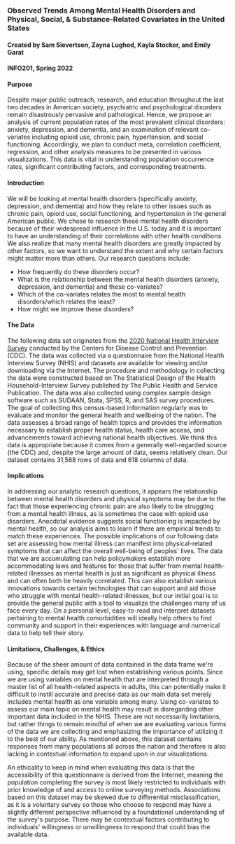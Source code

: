 ### Observed Trends Among Mental Health Disorders and Physical, Social, & Substance-Related Covariates in the United States

#### Created by Sam Sievertsen, Zayna Lughod, Kayla Stocker, and Emily Garat 
#### INFO201, Spring 2022

#### Purpose

Despite major public outreach, research, and education throughout the last two decades in American society, psychiatric and psychological disorders remain disastrously pervasive and pathological. Hence, we propose an analysis of current population rates of the most prevalent clinical disorders: anxiety, depression, and dementia, and an examination of relevant co-variates including opioid use, chronic pain, hypertension, and social functioning. Accordingly, we plan to conduct meta, correlation coefficient, regression, and other analysis measures to be presented in various visualizations. This data is vital in understanding population occurrence rates, significant contributing factors, and corresponding treatments.


#### Introduction

We will be looking at mental health disorders (specifically anxiety, depression, and dementia) and how they relate to other issues such as chronic pain, opioid use, social functioning, and hypertension in the general American public. We chose to research these mental health disorders because of their widespread influence in the U.S. today and it is important to have an understanding of their correlations with other health conditions. We also realize that many mental health disorders are greatly impacted by other factors, so we want to understand the extent and why certain factors might matter more than others. Our research questions include:

-   How frequently do these disorders occur?
-   What is the relationship between the mental health disorders (anxiety, depression, and dementia) and these co-variates?
-   Which of the co-variates relates the most to mental health disorders/which relates the least?
-   How might we improve these disorders?


#### The Data

The following data set originates from the [2020 National Health Interview Survey](https://www.cdc.gov/nchs/nhis/2020nhis.htm) conducted by the Centers for Disease Control and Prevention (CDC). The data was collected via a questionnaire from the National Health Interview Survey (NHIS) and datasets are available for viewing and/or downloading via the Internet. The procedure and methodology in collecting the data were constructed based on The Statistical Design of the Health Household-Interview Survey published by The Public Health and Service Publication. The data was also collected using complex sample design software such as SUDAAN, Stata, SPSS, R, and SAS survey procedures. The goal of collecting this census-based information regularly was to evaluate and monitor the general health and wellbeing of the nation. The data assesses a broad range of health topics and provides the information necessary to establish proper health status, health care access, and advancements toward achieving national health objectives. We think this data is appropriate because it comes from a generally well-regarded source (the CDC) and, despite the large amount of data, seems relatively clean. Our dataset contains 31,568 rows of data and 618 columns of data. 


#### Implications

In addressing our analytic research questions, it appears the relationship between mental health disorders and physical symptoms may be due to the fact that those experiencing chronic pain are also likely to be struggling from a mental health illness, as is sometimes the case with opioid use disorders. Anecdotal evidence suggests social functioning is impacted by mental health, so our analysis aims to learn if there are empirical trends to match these experiences. The possible implications of our following data set are assessing how mental illness can manifest into physical-related symptoms that can affect the overall well-being of peoples' lives. The data that we are accumulating can help policymakers establish more accommodating laws and features for those that suffer from mental health-related illnesses as mental health is just as significant as physical illness and can often both be heavily correlated. This can also establish various innovations towards certain technologies that can support and aid those who struggle with mental health-related illnesses, but our initial goal is to provide the general public with a tool to visualize the challenges many of us face every day. On a personal level, easy-to-read and interpret datasets pertaining to mental health comorbidities will ideally help others to find community and support in their experiences with language and numerical data to help tell their story.

#### Limitations, Challenges, & Ethics

Because of the sheer amount of data contained in the data frame we're using, specific details may get lost when establishing various points. Since we are using variables on mental health that are interpreted through a master list of all health-related aspects in adults, this can potentially make it difficult to instill accurate and precise data as our main data set merely includes mental health as one variable among many. Using co-variates to assess our main topic on mental health may result in disregarding other important data included in the NHIS. These are not necessarily limitations, but rather things to remain mindful of when we are evaluating various forms of the data we are collecting and emphasizing the importance of utilizing it to the best of our ability. As mentioned above, this dataset contains responses from many populations all across the nation and therefore is also lacking in contextual information to expand upon in our visualizations.

An ethicality to keep in mind when evaluating this data is that the accessibility of this questionnaire is derived from the Internet, meaning the population completing the survey is most likely restricted to individuals with prior knowledge of and access to online surveying methods. Associations based on this dataset may be skewed due to differential misclassification, as it is a voluntary survey so those who choose to respond may have a slightly different perspective influenced by a foundational understanding of the survey's purpose. There may be contextual factors contributing to individuals' willingness or unwillingness to respond that could bias the available data.
